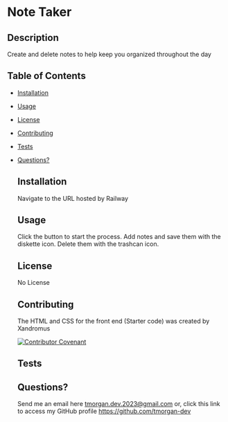 # Note Taker
  
  ## Description
  Create and delete notes to help keep you organized throughout the day
  ## Table of Contents
  - [Installation](#installation)
- [Usage](#usage)
- [License](#license)
- [Contributing](#contributing)
- [Tests](#tests)
- [Questions?](#questions)
  ## Installation
  Navigate to the URL hosted by Railway
  ## Usage
  Click the button to start the process. Add notes and save them with the diskette icon. Delete them with the trashcan icon.
  
  ## License
  No License
  
  ## Contributing
  The HTML and CSS for the front end (Starter code) was created by Xandromus
  
  [![Contributor Covenant](https://img.shields.io/badge/Contributor%20Covenant-2.1-4baaaa.svg)](./assets/code_of_conduct.md)
  ## Tests
  
  ## Questions?
  Send me an email here tmorgan.dev.2023@gmail.com or, click this link to access my GitHub profile https://github.com/tmorgan-dev
